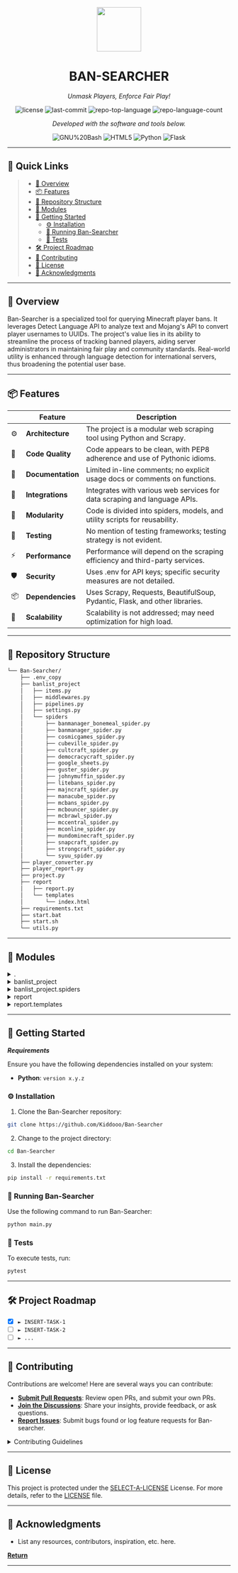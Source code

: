 <p align="center">
  <img src="https://img.icons8.com/pulsar-color/96/markdown.png" width="100" />
</p>
<p align="center">
    <h1 align="center">BAN-SEARCHER</h1>
</p>
<p align="center">
    <em>Unmask Players, Enforce Fair Play!</em>
</p>
<p align="center">
	<img src="https://img.shields.io/github/license/Kiddooo/Ban-Searcher?style=flat&color=0080ff" alt="license">
	<img src="https://img.shields.io/github/last-commit/Kiddooo/Ban-Searcher?style=flat&color=0080ff" alt="last-commit">
	<img src="https://img.shields.io/github/languages/top/Kiddooo/Ban-Searcher?style=flat&color=0080ff" alt="repo-top-language">
	<img src="https://img.shields.io/github/languages/count/Kiddooo/Ban-Searcher?style=flat&color=0080ff" alt="repo-language-count">
<p>
<p align="center">
		<em>Developed with the software and tools below.</em>
</p>
<p align="center">
	<img src="https://img.shields.io/badge/GNU%20Bash-4EAA25.svg?style=flat&logo=GNU-Bash&logoColor=white" alt="GNU%20Bash">
	<img src="https://img.shields.io/badge/HTML5-E34F26.svg?style=flat&logo=HTML5&logoColor=white" alt="HTML5">
	<img src="https://img.shields.io/badge/Python-3776AB.svg?style=flat&logo=Python&logoColor=white" alt="Python">
	<img src="https://img.shields.io/badge/Flask-000000.svg?style=flat&logo=Flask&logoColor=white" alt="Flask">
</p>
<hr>

## 🔗 Quick Links

> - [📍 Overview](#-overview)
> - [📦 Features](#-features)
> - [📂 Repository Structure](#-repository-structure)
> - [🧩 Modules](#-modules)
> - [🚀 Getting Started](#-getting-started)
>   - [⚙️ Installation](#️-installation)
>   - [🤖 Running Ban-Searcher](#-running-Ban-Searcher)
>   - [🧪 Tests](#-tests)
> - [🛠 Project Roadmap](#-project-roadmap)
> - [🤝 Contributing](#-contributing)
> - [📄 License](#-license)
> - [👏 Acknowledgments](#-acknowledgments)

---

## 📍 Overview

Ban-Searcher is a specialized tool for querying Minecraft player bans. It leverages Detect Language API to analyze text and Mojang's API to convert player usernames to UUIDs. The project's value lies in its ability to streamline the process of tracking banned players, aiding server administrators in maintaining fair play and community standards. Real-world utility is enhanced through language detection for international servers, thus broadening the potential user base.

---

## 📦 Features

|    | Feature           | Description                                                                 |
|----|-------------------|-----------------------------------------------------------------------------|
| ⚙️  | **Architecture**  | The project is a modular web scraping tool using Python and Scrapy.         |
| 🔩 | **Code Quality**  | Code appears to be clean, with PEP8 adherence and use of Pythonic idioms.   |
| 📄 | **Documentation** | Limited in-line comments; no explicit usage docs or comments on functions.  |
| 🔌 | **Integrations**  | Integrates with various web services for data scraping and language APIs.   |
| 🧩 | **Modularity**    | Code is divided into spiders, models, and utility scripts for reusability.  |
| 🧪 | **Testing**       | No mention of testing frameworks; testing strategy is not evident.          |
| ⚡️  | **Performance**   | Performance will depend on the scraping efficiency and third-party services.|
| 🛡️ | **Security**      | Uses .env for API keys; specific security measures are not detailed.        |
| 📦 | **Dependencies**  | Uses Scrapy, Requests, BeautifulSoup, Pydantic, Flask, and other libraries.|
| 🚀 | **Scalability**   | Scalability is not addressed; may need optimization for high load.          |


---

## 📂 Repository Structure

```sh
└── Ban-Searcher/
    ├── .env_copy
    ├── banlist_project
    │   ├── items.py
    │   ├── middlewares.py
    │   ├── pipelines.py
    │   ├── settings.py
    │   └── spiders
    │       ├── banmanager_bonemeal_spider.py
    │       ├── banmanager_spider.py
    │       ├── cosmicgames_spider.py
    │       ├── cubeville_spider.py
    │       ├── cultcraft_spider.py
    │       ├── democracycraft_spider.py
    │       ├── google_sheets.py
    │       ├── guster_spider.py
    │       ├── johnymuffin_spider.py
    │       ├── litebans_spider.py
    │       ├── majncraft_spider.py
    │       ├── manacube_spider.py
    │       ├── mcbans_spider.py
    │       ├── mcbouncer_spider.py
    │       ├── mcbrawl_spider.py
    │       ├── mccentral_spider.py
    │       ├── mconline_spider.py
    │       ├── mundominecraft_spider.py
    │       ├── snapcraft_spider.py
    │       ├── strongcraft_spider.py
    │       └── syuu_spider.py
    ├── player_converter.py
    ├── player_report.py
    ├── project.py
    ├── report
    │   ├── report.py
    │   └── templates
    │       └── index.html
    ├── requirements.txt
    ├── start.bat
    ├── start.sh
    └── utils.py
```

---

## 🧩 Modules

<details closed><summary>.</summary>

| File                                                                                           | Summary                                                                                                                                                                                                                                                                                                                                                                                                                                                          |
| ---                                                                                            | ---                                                                                                                                                                                                                                                                                                                                                                                                                                                              |
| [.env_copy](https://github.com/Kiddooo/Ban-Searcher/blob/master/.env_copy)                     | The `.env_copy` file stores a template for environment variables, specifically the API key for a language detection service, used across the `Ban-Searcher` repository, likely for internationalization support in the web scraping modules.                                                                                                                                                                                                                     |
| [player_converter.py](https://github.com/Kiddooo/Ban-Searcher/blob/master/player_converter.py) | This codebase is for the Ban-Searcher project, focused on scraping and generating reports on player bans from various gaming servers. The structure indicates a Scrapy framework with multiple spiders tailored to different servers, integration with Google Sheets, and facilities for reporting and converting player data.Summary:Centralized ban monitoring and reporting tool for gaming communities; leverages web scraping to aggregate server ban data. |
| [start.bat](https://github.com/Kiddooo/Ban-Searcher/blob/master/start.bat)                     | The `start.bat` file is an entry-point script for initializing the Ban-Searcher application on Windows systems.                                                                                                                                                                                                                                                                                                                                                  |
| [player_report.py](https://github.com/Kiddooo/Ban-Searcher/blob/master/player_report.py)       | The codebase is for a scraping tool designed to extract ban data from various gaming communities, likely to monitor or analyze player bans. The spiders collect ban information, which is processed and potentially reported or integrated with external systems.                                                                                                                                                                                                |
| [start.sh](https://github.com/Kiddooo/Ban-Searcher/blob/master/start.sh)                       | The start.sh script serves as an entry point to execute the project.py script, initiating the Ban-Searcher application within its ecosystem.                                                                                                                                                                                                                                                                                                                     |
| [requirements.txt](https://github.com/Kiddooo/Ban-Searcher/blob/master/requirements.txt)       | The Ban-Searcher repository leverages Scrapy for data collection, with Flask for web reporting, and interacts with Google Sheets API for data storage and retrieval. It's designed for tracking ban records across various game servers.                                                                                                                                                                                                                         |
| [utils.py](https://github.com/Kiddooo/Ban-Searcher/blob/master/utils.py)                       | The code is part of a Scrapy-based project designed to scrape ban information from various gaming servers, then process and integrate this data into a centralized system for reporting and analysis.                                                                                                                                                                                                                                                            |
| [project.py](https://github.com/Kiddooo/Ban-Searcher/blob/master/project.py)                   | The code snippet is part of a Scrapy project that aggregates ban data from various gaming servers. The `Ban-Searcher` repository primarily consists of multiple spiders for different servers, data processing pipelines, and reporting tools, aimed at tracking player bans in an online gaming community.                                                                                                                                                      |

</details>

<details closed><summary>banlist_project</summary>

| File                                                                                                 | Summary                                                                                                                                                                                                                                      |
| ---                                                                                                  | ---                                                                                                                                                                                                                                          |
| [pipelines.py](https://github.com/Kiddooo/Ban-Searcher/blob/master/banlist_project/pipelines.py)     | The `pipelines.py` defines `BanPipeline` for processing banned player data in a web crawling framework, managing initialization and item processing.                                                                                         |
| [middlewares.py](https://github.com/Kiddooo/Ban-Searcher/blob/master/banlist_project/middlewares.py) | The code snippet is middleware for a web scraping framework, responsible for handling requests and responses within a system designed to aggregate online gaming ban records.                                                                |
| [settings.py](https://github.com/Kiddooo/Ban-Searcher/blob/master/banlist_project/settings.py)       | This configuration establishes settings for a web scraping project that disables logging, sets timeouts, user agents, and manages concurrent requests, middleware, pipelines, and performance features like auto-throttling and DNS caching. |
| [items.py](https://github.com/Kiddooo/Ban-Searcher/blob/master/banlist_project/items.py)             | Defines BanItem model in a web scraping project, centralizing ban data structure.                                                                                                                                                            |

</details>

<details closed><summary>banlist_project.spiders</summary>

| File                                                                                                                                       | Summary                                                                                                                                                                                                                                                                                                                                                                                                                                                            |
| ---                                                                                                                                        | ---                                                                                                                                                                                                                                                                                                                                                                                                                                                                |
| [majncraft_spider.py](https://github.com/Kiddooo/Ban-Searcher/blob/master/banlist_project/spiders/majncraft_spider.py)                     | This code is part of a web scraping application focusing on collecting ban data from various gaming servers. The repository houses multiple spiders to crawl different game sites, with infrastructure to process and report findings.                                                                                                                                                                                                                             |
| [litebans_spider.py](https://github.com/Kiddooo/Ban-Searcher/blob/master/banlist_project/spiders/litebans_spider.py)                       | The repository, Ban-Searcher, contains a Python project for scraping various gaming websites to compile a banlist. It's structured with distinct spiders for each site and includes data processing and reporting components. The spiders extract ban data, feed into pipelines for processing, and ultimately generate a consolidated report on player bans.                                                                                                      |
| [mconline_spider.py](https://github.com/Kiddooo/Ban-Searcher/blob/master/banlist_project/spiders/mconline_spider.py)                       | The Ban-Searcher repository centralizes ban data scraping for various game servers, featuring numerous specialized spiders and reporting capabilities, integrating with Google Sheets for data handling.                                                                                                                                                                                                                                                           |
| [mcbans_spider.py](https://github.com/Kiddooo/Ban-Searcher/blob/master/banlist_project/spiders/mcbans_spider.py)                           | The codebase is for Ban-Searcher, which likely scans various gaming communities for bans. It features numerous spiders tailored to specific platforms (indicated by the _spider.py files), and integrates data handling via dedicated items, middlewares, and pipelines. It seems also to include reporting capabilities, possibly summarizing ban data in reports generated from templates.                                                                       |
| [banmanager_spider.py](https://github.com/Kiddooo/Ban-Searcher/blob/master/banlist_project/spiders/banmanager_spider.py)                   | This code snippet belongs to a spider within a web scraping project that aggregates Minecraft ban data, likely contributing to a larger ban monitoring or reporting system.                                                                                                                                                                                                                                                                                        |
| [banmanager_bonemeal_spider.py](https://github.com/Kiddooo/Ban-Searcher/blob/master/banlist_project/spiders/banmanager_bonemeal_spider.py) | The code snippet is part of a modular spider-based web scraping system focusing on collecting ban data from various sources, structured to enable easy addition and maintenance of specialized crawlers for different gaming communities.                                                                                                                                                                                                                          |
| [strongcraft_spider.py](https://github.com/Kiddooo/Ban-Searcher/blob/master/banlist_project/spiders/strongcraft_spider.py)                 | The code snippet is a component of the Ban-Searcher repository, which is a web scraping framework aimed at collecting ban data from various Minecraft servers. The architecture suggests a modular design with specialized spiders for different sources, facilitating the aggregation and reporting of player ban information.                                                                                                                                    |
| [johnymuffin_spider.py](https://github.com/Kiddooo/Ban-Searcher/blob/master/banlist_project/spiders/johnymuffin_spider.py)                 | This repository, Ban-Searcher, includes a Scrapy project for aggregating player bans from various Minecraft servers, with specialized spiders for each server and Google Sheets integration for ban data management.                                                                                                                                                                                                                                               |
| [guster_spider.py](https://github.com/Kiddooo/Ban-Searcher/blob/master/banlist_project/spiders/guster_spider.py)                           | The codebase is a web-scraping engine for compiling ban data from various gaming communities, with individual spiders tailored for different server formats, a reporting system, and integration with Google Sheets.                                                                                                                                                                                                                                               |
| [syuu_spider.py](https://github.com/Kiddooo/Ban-Searcher/blob/master/banlist_project/spiders/syuu_spider.py)                               | This repository, Ban-Searcher, is structured for web scraping, targeting various online game ban lists. It contains multiple spider scripts for different servers, middleware, and pipelines for data processing, and integrates with Google Sheets and reporting tools.                                                                                                                                                                                           |
| [cultcraft_spider.py](https://github.com/Kiddooo/Ban-Searcher/blob/master/banlist_project/spiders/cultcraft_spider.py)                     | This codebase represents a scraping tool designed for tracking and reporting bans across multiple Minecraft servers. It includes various spiders for different server ban systems, banlist processing logic, and report generation.                                                                                                                                                                                                                                |
| [cosmicgames_spider.py](https://github.com/Kiddooo/Ban-Searcher/blob/master/banlist_project/spiders/cosmicgames_spider.py)                 | This spider (`CosmicGamesSpider`) scrapes player ban data from Cosmic Games' API and yields translated ban items for the Ban-Searcher's architecture.                                                                                                                                                                                                                                                                                                              |
| [mundominecraft_spider.py](https://github.com/Kiddooo/Ban-Searcher/blob/master/banlist_project/spiders/mundominecraft_spider.py)           | The code snippet likely pertains to a web scraping application focused on collecting ban information for various gaming servers, as the spiders indicate data extraction from multiple sources, and the architecture supports data reporting and user identification conversions within the gaming community.                                                                                                                                                      |
| [cubeville_spider.py](https://github.com/Kiddooo/Ban-Searcher/blob/master/banlist_project/spiders/cubeville_spider.py)                     | The code snippet is likely part of a web scraping framework, designed to gather ban data from various gaming communities. It contributes to a broader system that monitors and reports player bans, interfacing with a repository that facilitates data extraction, transformation, and subsequent reporting or analysis.                                                                                                                                          |
| [manacube_spider.py](https://github.com/Kiddooo/Ban-Searcher/blob/master/banlist_project/spiders/manacube_spider.py)                       | This repository supports a ban-search service for Minecraft servers. The code enables automated scraping of banlists from various server plugins, integrates with Google Sheets, and generates player ban reports.                                                                                                                                                                                                                                                 |
| [mcbouncer_spider.py](https://github.com/Kiddooo/Ban-Searcher/blob/master/banlist_project/spiders/mcbouncer_spider.py)                     | This code snippet is part of a web scraping application within the Ban-Searcher repository, designed to automate the collection of player ban data from various gaming server sites.                                                                                                                                                                                                                                                                               |
| [google_sheets.py](https://github.com/Kiddooo/Ban-Searcher/blob/master/banlist_project/spiders/google_sheets.py)                           | The code is part of a scraper tool within the Ban-Searcher repository, designed to gather ban data from various gaming communities, likely for moderation purposes.                                                                                                                                                                                                                                                                                                |
| [snapcraft_spider.py](https://github.com/Kiddooo/Ban-Searcher/blob/master/banlist_project/spiders/snapcraft_spider.py)                     | This repository, Ban-Searcher, contains a collection of spiders for web scraping ban data from various gaming servers, integrates a reporting system, and facilitates ban management tasks, crucial to maintaining fair play in online gaming communities.                                                                                                                                                                                                         |
| [democracycraft_spider.py](https://github.com/Kiddooo/Ban-Searcher/blob/master/banlist_project/spiders/democracycraft_spider.py)           | This repository, Ban-Searcher, likely functions as a ban tracking system for gaming communities. Its architecture includes multiple spiders for ban data retrieval across various gaming platforms (e.g., BanManager, CosmicGames), data processing components (e.g., items, pipelines), and reporting features (player_report, report). The code directs the scraping of player ban information and integrates it into a centralized reporting structure.         |
| [mcbrawl_spider.py](https://github.com/Kiddooo/Ban-Searcher/blob/master/banlist_project/spiders/mcbrawl_spider.py)                         | The provided code snippet is part of a web scraping application within the Ban-Searcher repository. It's one of many spiders responsible for crawling specific game servers or platforms to aggregate banned player data, which in turn contributes to a centralized ban reporting system. This spider, like others in its directory, plays a critical role in data collection to maintain the repository's overarching goal of banlist management and monitoring. |
| [mccentral_spider.py](https://github.com/Kiddooo/Ban-Searcher/blob/master/banlist_project/spiders/mccentral_spider.py)                     | The provided code snippet pertains to a web scraping application organized for ban tracking, specifically targeting different gaming communities to aggregate ban data.                                                                                                                                                                                                                                                                                            |

</details>

<details closed><summary>report</summary>

| File                                                                              | Summary                                                                                                                                               |
| ---                                                                               | ---                                                                                                                                                   |
| [report.py](https://github.com/Kiddooo/Ban-Searcher/blob/master/report/report.py) | The `report.py` serves as a Flask web application within the Ban-Searcher repo, providing a web interface and an API endpoint to display ban reports. |

</details>

<details closed><summary>report.templates</summary>

| File                                                                                          | Summary                                                                                                                                                                          |
| ---                                                                                           | ---                                                                                                                                                                              |
| [index.html](https://github.com/Kiddooo/Ban-Searcher/blob/master/report/templates/index.html) | The repository manages a scraping service focused on aggregating player ban data from multiple gaming servers, automating reporting and supporting data conversion and analysis. |

</details>

---

## 🚀 Getting Started

***Requirements***

Ensure you have the following dependencies installed on your system:

* **Python**: `version x.y.z`

### ⚙️ Installation

1. Clone the Ban-Searcher repository:

```sh
git clone https://github.com/Kiddooo/Ban-Searcher
```

2. Change to the project directory:

```sh
cd Ban-Searcher
```

3. Install the dependencies:

```sh
pip install -r requirements.txt
```

### 🤖 Running Ban-Searcher

Use the following command to run Ban-Searcher:

```sh
python main.py
```

### 🧪 Tests

To execute tests, run:

```sh
pytest
```

---

## 🛠 Project Roadmap

- [X] `► INSERT-TASK-1`
- [ ] `► INSERT-TASK-2`
- [ ] `► ...`

---

## 🤝 Contributing

Contributions are welcome! Here are several ways you can contribute:

- **[Submit Pull Requests](https://github/Kiddooo/Ban-Searcher/blob/main/CONTRIBUTING.md)**: Review open PRs, and submit your own PRs.
- **[Join the Discussions](https://github/Kiddooo/Ban-Searcher/discussions)**: Share your insights, provide feedback, or ask questions.
- **[Report Issues](https://github/Kiddooo/Ban-Searcher/issues)**: Submit bugs found or log feature requests for Ban-searcher.

<details closed>
    <summary>Contributing Guidelines</summary>

1. **Fork the Repository**: Start by forking the project repository to your GitHub account.
2. **Clone Locally**: Clone the forked repository to your local machine using a Git client.
   ```sh
   git clone https://github.com/Kiddooo/Ban-Searcher
   ```
3. **Create a New Branch**: Always work on a new branch, giving it a descriptive name.
   ```sh
   git checkout -b new-feature-x
   ```
4. **Make Your Changes**: Develop and test your changes locally.
5. **Commit Your Changes**: Commit with a clear message describing your updates.
   ```sh
   git commit -m 'Implemented new feature x.'
   ```
6. **Push to GitHub**: Push the changes to your forked repository.
   ```sh
   git push origin new-feature-x
   ```
7. **Submit a Pull Request**: Create a PR against the original project repository. Clearly describe the changes and their motivations.

Once your PR is reviewed and approved, it will be merged into the main branch.

</details>

---

## 📄 License

This project is protected under the [SELECT-A-LICENSE](https://choosealicense.com/licenses) License. For more details, refer to the [LICENSE](https://choosealicense.com/licenses/) file.

---

## 👏 Acknowledgments

- List any resources, contributors, inspiration, etc. here.

[**Return**](#-quick-links)

---
